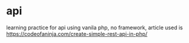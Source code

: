 # api
learning practice for api using vanila php, no framework, article used is https://codeofaninja.com/create-simple-rest-api-in-php/
